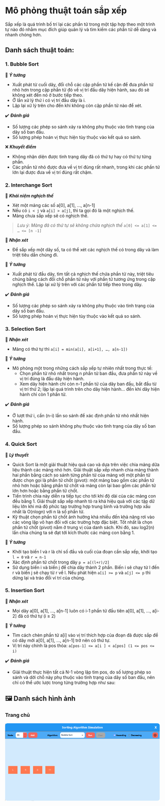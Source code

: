 # Mô phỏng thuật toán sắp xếp
Sắp xếp là quá trình bố trí lại các phần tử trong một tập hợp theo một trình tự nào đó nhằm mục đích giúp quản lý và tìm kiếm các phần tử dễ dàng và nhanh chóng hơn.

## Danh sách thuật toán: 
### 1. Bubble Sort
:book: ***Ý tưởng***
- Xuất phát từ cuối dãy, đổi chỗ các cặp phần tử kế cận để đưa phần tử nhỏ hơn trong cặp phần tử đó về vị trí đầu dãy hiện hành, sau đó sẽ không xét đến nó ở bước tiếp theo.
- Ở lần xử lý thứ i có vị trí đầu dãy là i.
- Lặp lại xử lý trên cho đến khi không còn cặp phần tử nào để xét.

:heavy_check_mark: ***Đánh giá***
- Số lượng các phép so sánh xảy ra không phụ thuộc vào tình trạng của dãy số ban đầu.
- Số lượng phép hoán vị thực hiện tùy thuộc vào kết quả so sánh.

:x: ***Khuyết điểm***
- Không nhận diện được tình trạng dãy đã có thứ tự  hay có thứ tự từng phần.
- Các phần tử nhỏ được đưa về vị trí đúng rất nhanh, trong khi các phần tử lớn lại được đưa về vị trí đúng rất chậm.

### 2. Interchange Sort
:blue_book: ***Khái niệm nghịch thế***
- Xét một mảng các số a[0], a[1], …, a[n-1]
- Nếu có `i < j` và `a[i] > a[j]`, thì ta gọi đó là một nghịch thế.
- Mảng chưa sắp xếp sẽ có nghịch thế.
> *Lưu ý: Mảng đã có thứ tự sẽ không chứa nghịch thế* `a[0] <= a[1] <= … <= [n -1]`

:notebook: ***Nhận xét***
- Để sắp xếp một dãy số, ta có thể xét các nghịch thế có trong dãy và làm triệt tiêu dần chúng đi.

:book: ***Ý tưởng***
- Xuất phát từ đầu dãy, tìm tất cả nghịch thế chứa phần tử này, triệt tiêu chúng bằng cách đổi chỗ phần tử này với phần tử tương ứng trong cặp nghịch thế. Lặp lại xử lý trên với các phần tử tiếp theo trong dãy.

:heavy_check_mark: ***Đánh giá***
- Số lượng các phép so sánh xảy ra không phụ thuộc vào tình trạng của dãy số ban đầu.
- Số lượng phép hoán vị thực hiện tùy thuộc vào kết quả so sánh.

### 3. Selection Sort
:notebook: ***Nhận xét***
- Mảng có thứ tự thì `a[i] = min(a[i], a[i+1], …, a[n-1])`

:book: ***Ý tưởng*** 
- Mô phỏng một trong những cách sắp xếp tự nhiên nhất trong thực tế:
  - Chọn phần tử nhỏ nhất trong n phần tử ban đầu, đưa phần tử này về vị trí đúng là đầu dãy hiện hành.
  - Xem dãy hiện hành chỉ còn n-1 phần tử của dãy ban đầu, bắt đầu từ vị trí thứ 2; lặp lại quá trình trên cho dãy hiện hành... đến khi dãy hiện hành chỉ còn 1 phần tử.

:heavy_check_mark: ***Đánh giá***
- Ở lượt thứ  i, cần  (n-i) lần so sánh để xác định phần tử nhỏ nhất hiện hành.
- Số lượng phép so sánh không phụ thuộc vào tình trạng của dãy số ban đầu.

### 4. Quick Sort
:blue_book: ***Lý thuyết***
- Quick Sort là một giải thuật hiệu quả cao và dựa trên việc chia mảng dữa liệu thành các mảng nhỏ hơn. Giải thuật sắp xếp nhanh chia mảng thành hai phần bằng cách so sánh từng phần tử của mảng với một phần tử được chọn gọi là phần tử chốt (pivot): một mảng bao gồm các phần tử nhỏ hơn hoặc bằng phần tử chốt và mảng còn lại bao gồm các phần tử lớn hơn hoặc bằng phần tử chốt.
- Tiến trình chia này diễn ra tiếp tục cho tới khi độ dài của các mảng con đều bằng 1. Giải thuật sắp xếp nhanh tỏ ra khá hiệu quả với các tập dữ liệu lớn khi mà độ phức tạp trường hợp trung bình và trường hợp xấu nhất là O(nlogn) với n là số phần tử.
- Kỹ thuật chọn phần tử chốt ảnh hưởng khá nhiều đến khả năng rơi vào các vòng lặp vô hạn đối với các trường hợp đặc biệt. Tốt nhất là chọn phần tử chốt (pivot) nằm ở trung vị của danh sách. Khi đó, sau log2(n) lần chia chúng ta sẽ đạt tới kích thước các mảng con bằng 1.

:book: ***Ý tưởng*** 
- Khởi tạo biến l và r là chỉ số đầu và cuối của đoạn cần sắp xếp, khởi tạo `l = 0` và `r = n-1`
- Xác định phần tử chốt trong dãy `p = a[(l+r)/2]`
- Sử dụng biến i và biến j để chia dãy thành 2 phần. Biến i sẽ chạy từ l đến r và biến j sẽ chạy từ r về l. Nếu phát hiện `a[i] >= p` và `a[j] <= p` thì dừng lại và tráo đổi ví trí của chúng.

### 5. Insertion Sort
:notebook: ***Nhận xét***
- Mọi dãy a[0], a[1], ..., a[n-1] luôn có i-1 phần tử đầu tiên a[0], a[1], ..., a[i-2] đã có thứ tự (i ≥ 2)

:book: ***Ý tưởng***
- Tìm cách chèn phần tử a[i] vào vị trí thích hợp của đoạn đã được sắp để có dãy mới a[0], a[1], ..., a[n-1] trở nên có thứ tự.
- Vị trí này chính là pos thỏa: `a[pos-1] <= a[i ] < a[pos] (1 <= pos <= i)`

:heavy_check_mark: ***Đánh giá***
- Giải thuật thực hiện tất cả N-1 vòng lặp tìm pos, do số lượng phép so sánh và dời chỗ này phụ thuộc vào tình trạng của dãy số ban đầu, nên chỉ có thể ước lược trong từng trường hợp như sau:

## :framed_picture: Danh sách hình ảnh
### Trang chủ
<img src="answer\home.png" alt="Trang chủ"/>

